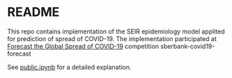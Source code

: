 # README
This repo contains implementation of the SEIR epidemiology model applited for prediction of spread of COVID-19. The implementation participated at [Forecast the Global Spread of COVID-19](https://ods.ai/competitions/) competition sberbank-covid19-forecast  

See [public.ipynb](public.ipynb) for a detailed explanation.